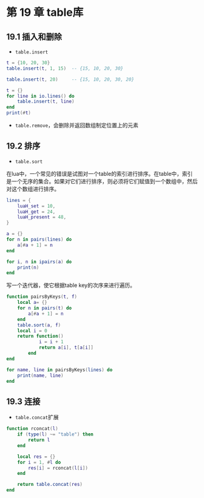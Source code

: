 第 19 章 table库
================

## 19\.1 插入和删除

* `table.insert`

```lua
t = {10, 20, 30}
table.insert(t, 1, 15)  -- {15, 10, 20, 30}

table.insert(t, 20)     -- {15, 10, 20, 30, 20}

t = {}
for line in io.lines() do
    table.insert(t, line)
end
print(#t)
```

* `table.remove`，会删除并返回数组制定位置上的元素

## 19\.2 排序


* `table.sort`

在lua中，一个常见的错误是试图对一个table的索引进行排序。在table中，索引是一个无序的集合。如果对它们进行排序，则必须将它们赋值到一个数组中，然后对这个数组进行排序。

```lua
lines = {
    luaH_set = 10,
    luaH_get = 24,
    luaH_present = 48,
}

a = {}
for n in pairs(lines) do
    a[#a + 1] = n
end

for i, n in ipairs(a) do
    print(n)
end
```

写一个迭代器，使它根据table key的次序来进行遍历。
```lua
function pairsByKeys(t, f)
    local a= {}
    for n in pairs(t) do
        a[#a + 1] = n
    end
    table.sort(a, f)
    local i = 0
    return function()
            i = i + 1
            return a[i], t[a[i]]
        end
end

for name, line in pairsByKeys(lines) do
    print(name, line)
end
```

## 19\.3 连接

* `table.concat`扩展

```lua
function rconcat(l)
    if (type(l) ~= "table") then
        return l
    end

    local res = {}
    for i = 1, #l do
        res[i] = rconcat(l[i])
    end

    return table.concat(res)
end
```
